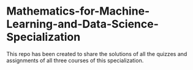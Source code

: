 # Mathematics-for-Machine-Learning-and-Data-Science-Specialization
This repo has been created to share the solutions of all the quizzes and assignments of all three courses of this specialization.
